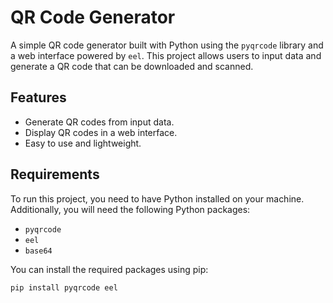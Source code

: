 # QR Code Generator

A simple QR code generator built with Python using the `pyqrcode` library and a web interface powered by `eel`. This project allows users to input data and generate a QR code that can be downloaded and scanned.

## Features

- Generate QR codes from input data.
- Display QR codes in a web interface.
- Easy to use and lightweight.

## Requirements

To run this project, you need to have Python installed on your machine. Additionally, you will need the following Python packages:

- `pyqrcode`
- `eel`
- `base64`

You can install the required packages using pip:

```bash
pip install pyqrcode eel
